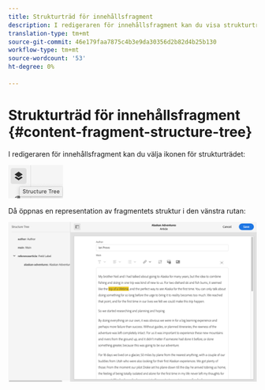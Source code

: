```yaml
---
title: Strukturträd för innehållsfragment
description: I redigeraren för innehållsfragment kan du visa strukturträdet.
translation-type: tm+mt
source-git-commit: 46e179faa7875c4b3e9da30356d2b82d4b25b130
workflow-type: tm+mt
source-wordcount: '53'
ht-degree: 0%

---
```



# Strukturträd för innehållsfragment {#content-fragment-structure-tree}

I redigeraren för innehållsfragment kan du välja ikonen för strukturträdet:

![Strukturträd för innehållsfragment](assets/cfm-structuretree-01.png)

Då öppnas en representation av fragmentets struktur i den vänstra rutan:

![Strukturträd för innehållsfragment](assets/cfm-structuretree-02.png)